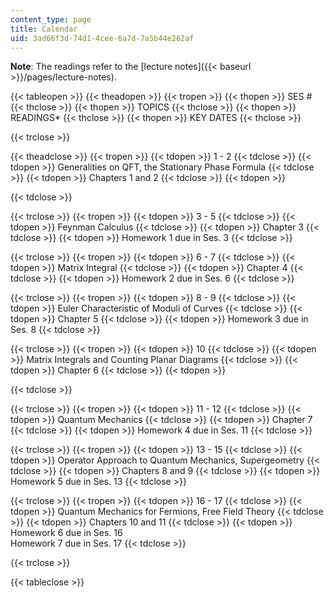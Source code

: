 ```yaml
---
content_type: page
title: Calendar
uid: 3ad66f3d-74d1-4cee-6a7d-7a5b44e262af
---
```


**Note**: The readings refer to the [lecture notes]({{< baseurl >}}/pages/lecture-notes).

{{< tableopen >}}
{{< theadopen >}}
{{< tropen >}}
{{< thopen >}}
SES #
{{< thclose >}}
{{< thopen >}}
TOPICS
{{< thclose >}}
{{< thopen >}}
READINGS\*
{{< thclose >}}
{{< thopen >}}
KEY DATES
{{< thclose >}}

{{< trclose >}}

{{< theadclose >}}
{{< tropen >}}
{{< tdopen >}}
1 - 2
{{< tdclose >}}
{{< tdopen >}}
Generalities on QFT, the Stationary Phase Formula
{{< tdclose >}}
{{< tdopen >}}
Chapters 1 and 2
{{< tdclose >}}
{{< tdopen >}}

{{< tdclose >}}

{{< trclose >}}
{{< tropen >}}
{{< tdopen >}}
3 - 5
{{< tdclose >}}
{{< tdopen >}}
Feynman Calculus
{{< tdclose >}}
{{< tdopen >}}
Chapter 3
{{< tdclose >}}
{{< tdopen >}}
Homework 1 due in Ses. 3
{{< tdclose >}}

{{< trclose >}}
{{< tropen >}}
{{< tdopen >}}
6 - 7
{{< tdclose >}}
{{< tdopen >}}
Matrix Integral
{{< tdclose >}}
{{< tdopen >}}
Chapter 4
{{< tdclose >}}
{{< tdopen >}}
Homework 2 due in Ses. 6
{{< tdclose >}}

{{< trclose >}}
{{< tropen >}}
{{< tdopen >}}
8 - 9
{{< tdclose >}}
{{< tdopen >}}
Euler Characteristic of Moduli of Curves
{{< tdclose >}}
{{< tdopen >}}
Chapter 5
{{< tdclose >}}
{{< tdopen >}}
Homework 3 due in Ses. 8
{{< tdclose >}}

{{< trclose >}}
{{< tropen >}}
{{< tdopen >}}
10
{{< tdclose >}}
{{< tdopen >}}
Matrix Integrals and Counting Planar Diagrams
{{< tdclose >}}
{{< tdopen >}}
Chapter 6
{{< tdclose >}}
{{< tdopen >}}

{{< tdclose >}}

{{< trclose >}}
{{< tropen >}}
{{< tdopen >}}
11 - 12
{{< tdclose >}}
{{< tdopen >}}
Quantum Mechanics
{{< tdclose >}}
{{< tdopen >}}
Chapter 7
{{< tdclose >}}
{{< tdopen >}}
Homework 4 due in Ses. 11
{{< tdclose >}}

{{< trclose >}}
{{< tropen >}}
{{< tdopen >}}
13 - 15
{{< tdclose >}}
{{< tdopen >}}
Operator Approach to Quantum Mechanics, Supergeometry
{{< tdclose >}}
{{< tdopen >}}
Chapters 8 and 9
{{< tdclose >}}
{{< tdopen >}}
Homework 5 due in Ses. 13
{{< tdclose >}}

{{< trclose >}}
{{< tropen >}}
{{< tdopen >}}
16 - 17
{{< tdclose >}}
{{< tdopen >}}
Quantum Mechanics for Fermions, Free Field Theory
{{< tdclose >}}
{{< tdopen >}}
Chapters 10 and 11
{{< tdclose >}}
{{< tdopen >}}
Homework 6 due in Ses. 16  
Homework 7 due in Ses. 17
{{< tdclose >}}

{{< trclose >}}

{{< tableclose >}}